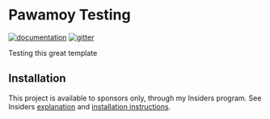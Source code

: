 # Pawamoy Testing

[![documentation](https://img.shields.io/badge/docs-mkdocs-708FCC.svg?style=flat)](https://pawamoy.github.io/pawamoy-testing/)
[![gitter](https://img.shields.io/badge/matrix-chat-4DB798.svg?style=flat)](https://app.gitter.im/#/room/#pawamoy-testing:gitter.im)

Testing this great template

## Installation

This project is available to sponsors only, through my Insiders program. See Insiders [explanation](https://pawamoy.github.io/pawamoy-testing/insiders/) and [installation instructions](https://pawamoy.github.io/pawamoy-testing/insiders/installation/).
